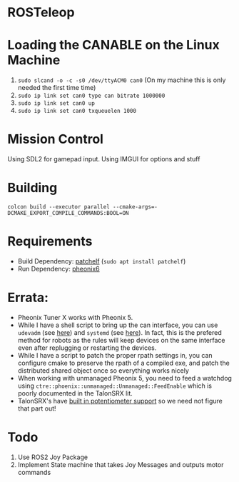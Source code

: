 # ROSTeleop

# Loading the CANABLE on the Linux Machine
1. `sudo slcand -o -c -s0 /dev/ttyACM0 can0` (On my machine this is only needed the first time time)
2. `sudo ip link set can0 type can bitrate 1000000`
3. `sudo ip link set can0 up`
4. `sudo ip link set can0 txqueuelen 1000`

# Mission Control
Using SDL2 for gamepad input. Using IMGUI for options and stuff

# Building
`colcon build --executor parallel --cmake-args=-DCMAKE_EXPORT_COMPILE_COMMANDS:BOOL=ON`

# Requirements 
* Build Dependency: [patchelf](https://github.com/NixOS/patchelf) (`sudo apt install patchelf`)
* Run Dependency: [pheonix6](https://v6.docs.ctr-electronics.com/en/latest/docs/installation/installation-nonfrc.html)

# Errata:
* Pheonix Tuner X works with Pheonix 5. 
* While I have a shell script to bring up the can interface, you can use `udevadm` (see [here](https://forum.linuxfoundation.org/discussion/859554/udev-how-to-set-a-rule-depending-on-the-manufacturer-or-the-serial-number)) and `systemd` (see [here](https://www.pragmaticlinux.com/2021/07/automatically-bring-up-a-socketcan-interface-on-boot/)). In fact, this is the prefered method for robots as the rules will keep devices on the same interface even after replugging or restarting the devices.
* While I have a script to patch the proper rpath settings in, you can configure cmake to preserve the rpath of a compiled exe, and patch the distributed shared object once so everything works nicely
* When working with unmanaged Pheonix 5, you need to feed a watchdog using `ctre::phoenix::unmanaged::Unmanaged::FeedEnable` which is poorly documented in the TalonSRX lit.
* TalonSRX's have [built in potentiometer support](https://www.chiefdelphi.com/t/how-to-connect-a-potentiometer-to-a-talon-srx/341851) so we need not figure that part out!

# Todo 
1. Use ROS2 Joy Package
2. Implement State machine that takes Joy Messages and outputs motor commands